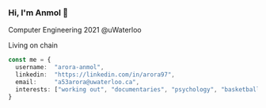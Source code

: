 ### Hi, I'm Anmol :wave:

Computer Engineering 2021 @uWaterloo

Living on chain


```typescript
const me = {
  username:  "arora-anmol",
  linkedin:  "https://linkedin.com/in/arora97",
  email:     "a53arora@uwaterloo.ca",
  interests: ["working out", "documentaries", "psychology", "basketball", "modularism"] 
}
```
